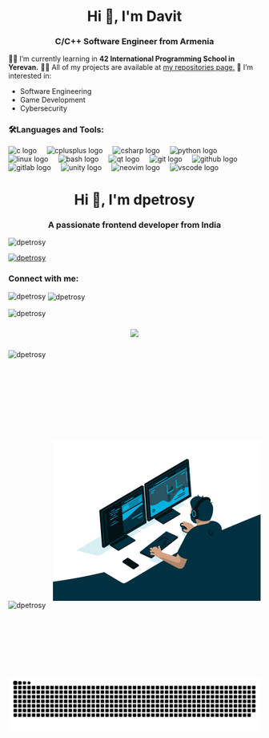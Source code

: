 <h1 align="center">Hi 👋, I'm Davit</h1>
<h3 align="center">C/C++ Software Engineer from Armenia</h3>

👨‍🎓 I’m currently learning in **42 International Programming School in Yerevan.**
👨‍💻 All of my projects are available at [my repositories page.](https://github.com/dpetrosy?tab=repositories)
👀 I’m interested in:
* Software Engineering
* Game Development
* Cybersecurity

<h3 align="left">🛠️Languages and Tools:</h3>
<div align="left">
  <img src="https://skillicons.dev/icons?i=c" height="40" alt="c logo"  />
  <img width="12" />
  <img src="https://skillicons.dev/icons?i=cpp" height="40" alt="cplusplus logo"  />
  <img width="12" />
  <img src="https://skillicons.dev/icons?i=cs" height="40" alt="csharp logo"  />
  <img width="12" />
  <img src="https://skillicons.dev/icons?i=py" height="40" alt="python logo"  />
  <img width="12" />
  <img src="https://skillicons.dev/icons?i=linux" height="40" alt="linux logo"  />
  <img width="12" />
  <img src="https://skillicons.dev/icons?i=bash" height="40" alt="bash logo"  />
  <img width="12" />
  <img src="https://skillicons.dev/icons?i=qt" height="40" alt="qt logo"  />
  <img width="12" />
  <img src="https://skillicons.dev/icons?i=git" height="40" alt="git logo"  />
  <img width="12" />
  <img src="https://skillicons.dev/icons?i=github" height="40" alt="github logo"  />
  <img width="12" />
  <img src="https://skillicons.dev/icons?i=gitlab" height="40" alt="gitlab logo"  />
  <img width="12" />
  <img src="https://skillicons.dev/icons?i=unity" height="40" alt="unity logo"  />
  <img width="12" />
  <img src="https://skillicons.dev/icons?i=neovim" height="40" alt="neovim logo"  />
  <img width="12" />
  <img src="https://skillicons.dev/icons?i=vscode" height="40" alt="vscode logo"  />
</div>






<h1 align="center">Hi 👋, I'm dpetrosy</h1>
<h3 align="center">A passionate frontend developer from India</h3>

<p align="left"> <img src="https://komarev.com/ghpvc/?username=dpetrosy&label=Profile%20views&color=0e75b6&style=flat" alt="dpetrosy" /> </p>

<p align="left"> <a href="https://github.com/ryo-ma/github-profile-trophy"><img src="https://github-profile-trophy.vercel.app/?username=dpetrosy" alt="dpetrosy" /></a> </p>

<h3 align="left">Connect with me:</h3>
<p align="left">
</p>

<p><img align="left" src="https://github-readme-stats.vercel.app/api/top-langs?username=dpetrosy&show_icons=true&locale=en&layout=compact" alt="dpetrosy" /></p>

<p>&nbsp;<img align="center" src="https://github-readme-stats.vercel.app/api?username=dpetrosy&show_icons=true&locale=en" alt="dpetrosy" /></p>

<p><img align="center" src="https://github-readme-streak-stats.herokuapp.com/?user=dpetrosy&" alt="dpetrosy" /></p>


###

<div align="center">
  <img src="https://visitor-badge.laobi.icu/badge?page_id=dpetrosy.dpetrosy&left_color=aqua&right_color=antiquewhite"  />
</div>

###

<p><img align="left" src="https://github-readme-stats.vercel.app/api/top-langs?username=dpetrosy&show_icons=true&locale=en&layout=compact" alt="dpetrosy" width="380" height="180" /></p>

<img align="right" alt="GIF" src="https://github.com/dpetrosy/dpetrosy/blob/master/code.gif?raw=true" width="415" height="320" />

<p>&nbsp;<img align="left" src="https://github-readme-stats.vercel.app/api?username=dpetrosy&show_icons=true&locale=en" alt="dpetrosy" width="380" height="150" /></p>

<p align="center">
  <a href="https://github.com/dpetrosy">
    <img src="https://raw.githubusercontent.com/Platane/snk/output/github-contribution-grid-snake.svg">
  </a>
</p>
